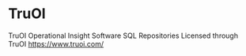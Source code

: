 # TruOI
TruOI Operational Insight Software SQL Repositories
Licensed through TruOI
https://www.truoi.com/

